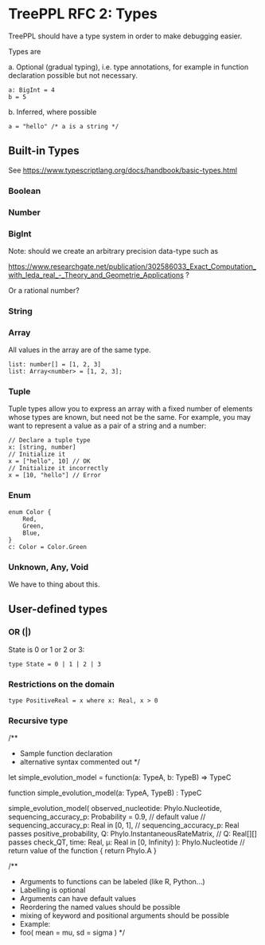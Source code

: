 # TreePPL RFC 2: Types

TreePPL should have a type system in order to make debugging easier.

Types are

a. Optional (gradual typing), i.e. type annotations, for example in function declaration possible but not necessary. 

	a: BigInt = 4
	b = 5

b. Inferred, where possible
	
	a = "hello" /* a is a string */


## Built-in Types

See https://www.typescriptlang.org/docs/handbook/basic-types.html

### Boolean

### Number

### BigInt

Note: should we create an arbitrary precision data-type such as

https://www.researchgate.net/publication/302586033_Exact_Computation_with_leda_real_-_Theory_and_Geometrie_Applications ?

Or a rational number?

### String

### Array

All values in the array are of the same type.

	list: number[] = [1, 2, 3]
	list: Array<number> = [1, 2, 3];	 
 
### Tuple

Tuple types allow you to express an array with a fixed number of elements whose types are known, but need not be the same. For example, you may want to represent a value as a pair of a string and a number:

	// Declare a tuple type
	x: [string, number]
	// Initialize it
	x = ["hello", 10] // OK
	// Initialize it incorrectly
	x = [10, "hello"] // Error

### Enum

	enum Color {
		Red,
		Green,
		Blue,
	}
	c: Color = Color.Green

### Unknown, Any, Void

We have to thing about this.


## User-defined types

### OR (|)

State is 0 or 1 or 2 or 3:

	type State = 0 | 1 | 2 | 3

### Restrictions on the domain

	type PositiveReal = x where x: Real, x > 0
	
### Recursive type





/**
 *  Sample function declaration 
 *    alternative syntax commented out */

let simple_evolution_model = function(a: TypeA, b: TypeB) => TypeC

function simple_evolution_model(a: TypeA, TypeB) : TypeC

simple_evolution_model(
    observed_nucleotide:   Phylo.Nucleotide,
    sequencing_accuracy_p: Probability = 0.9, // default value
//  sequencing_accuracy_p: Real in [0, 1],
//  sequencing_accuracy_p: Real passes positive_probability,
    Q: Phylo.InstantaneousRateMatrix,
//  Q: Real[][] passes check_QT,
    time: Real,
    μ: Real in [0, Infinity)
): Phylo.Nucleotide // return value of the function
{
  return Phylo.A
}


/**
 * Arguments to functions can be labeled (like R, Python...)
 * Labelling is optional
 * Arguments can have default values
 *  Reordering the named values should be possible
 *  mixing of keyword and positional arguments should be possible
 *  Example:
 * foo( mean = mu, sd = sigma )
 */


